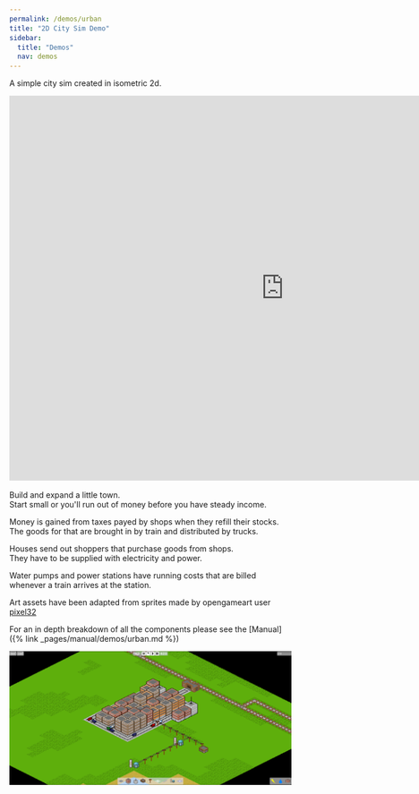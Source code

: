 ```yaml
---
permalink: /demos/urban
title: "2D City Sim Demo"
sidebar:
  title: "Demos"
  nav: demos
---
```


A simple city sim created in isometric 2d.

<iframe frameborder="0" src="https://itch.io/embed-upload/4230583?color=000000" allowfullscreen="0" width="980" height="688"></iframe>  
  
Build and expand a little town.  
Start small or you'll run out of money before you have steady income.  
  
Money is gained from taxes payed by shops when they refill their stocks.  
The goods for that are brought in by train and distributed by trucks.  
  
Houses send out shoppers that purchase goods from shops.  
They have to be supplied with electricity and power.  
  
Water pumps and power stations have running costs that are billed whenever a train arrives at the station.
  
Art assets have been adapted from sprites made by opengameart user [pixel32](https://opengameart.org/users/pixel32)
  
For an in depth breakdown of all the components please see the [Manual]({% link _pages/manual/demos/urban.md %})

![Defense Won](/assets/images/urban.PNG)